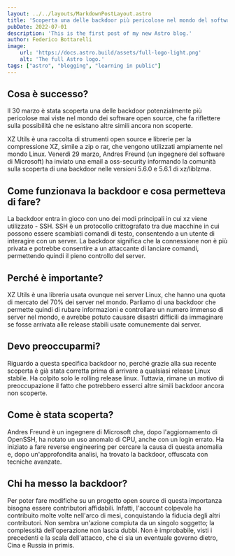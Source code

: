 ```yaml
---
layout: ../../layouts/MarkdownPostLayout.astro
title: 'Scoperta una delle backdoor più pericolose nel mondo del software open source'
pubDate: 2022-07-01
description: 'This is the first post of my new Astro blog.'
author: Federico Bottarelli
image:
    url: 'https://docs.astro.build/assets/full-logo-light.png'
    alt: 'The full Astro logo.'
tags: ["astro", "blogging", "learning in public"]
---
```


## Cosa è successo?
Il 30 marzo è stata scoperta una delle backdoor potenzialmente più pericolose mai viste nel mondo dei software open source, che fa riflettere sulla possibilità che ne esistano altre simili ancora non scoperte.

XZ Utils è una raccolta di strumenti open source e librerie per la compressione XZ, simile a zip o rar, che vengono utilizzati ampiamente nel mondo Linux. Venerdì 29 marzo, Andres Freund (un ingegnere del software di Microsoft) ha inviato una email a oss-security informando la comunità sulla scoperta di una backdoor nelle versioni 5.6.0 e 5.6.1 di xz/liblzma.

## Come funzionava la backdoor e cosa permetteva di fare?
La backdoor entra in gioco con uno dei modi principali in cui xz viene utilizzato - SSH. SSH è un protocollo crittografato tra due macchine in cui possono essere scambiati comandi di testo, consentendo a un utente di interagire con un server. La backdoor significa che la connessione non è più privata e potrebbe consentire a un attaccante di lanciare comandi, permettendo quindi il pieno controllo del server.

## Perché è importante?
XZ Utils è una libreria usata ovunque nei server Linux, che hanno una quota di mercato del 70% dei server nel mondo. Parliamo di una backdoor che permette quindi di rubare informazioni e controllare un numero immenso di server nel mondo, e avrebbe potuto causare disastri difficili da immaginare se fosse arrivata alle release stabili usate comunemente dai server.

## Devo preoccuparmi?
Riguardo a questa specifica backdoor no, perché grazie alla sua recente scoperta è già stata corretta prima di arrivare a qualsiasi release Linux stabile. Ha colpito solo le rolling release linux. Tuttavia, rimane un motivo di preoccupazione il fatto che potrebbero esserci altre simili backdoor ancora non scoperte.

## Come è stata scoperta?
Andres Freund è un ingegnere di Microsoft che, dopo l'aggiornamento di OpenSSH, ha notato un uso anomalo di CPU, anche con un login errato. Ha iniziato a fare reverse engineering per cercare la causa di questa anomalia e, dopo un'approfondita analisi, ha trovato la backdoor, offuscata con tecniche avanzate.

## Chi ha messo la backdoor?
Per poter fare modifiche su un progetto open source di questa importanza bisogna essere contributori affidabili. Infatti, l'account colpevole ha contribuito molte volte nell'arco di mesi, conquistando la fiducia degli altri contributori. Non sembra un'azione compiuta da un singolo soggetto; la complessità dell'operazione non lascia dubbi. Non è improbabile, visti i precedenti e la scala dell'attacco, che ci sia un eventuale governo dietro, Cina e Russia in primis.